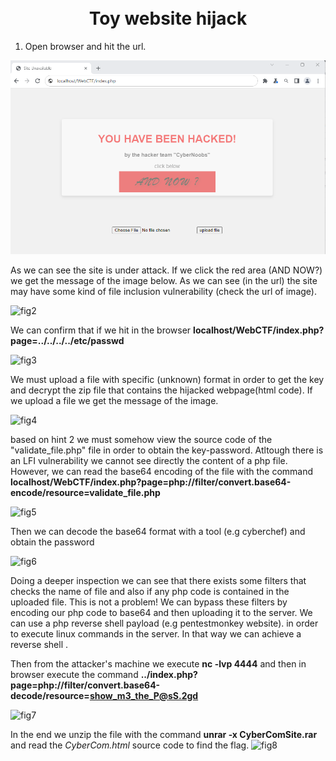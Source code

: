 # <center> <br><WEB CTF> Toy website hijack <br> </center>

1. Open browser and hit the url.

 ![fig1](init.png)

As we can see the site is under attack. 
If we click the red area (AND NOW?) we get the message of the image below.
As we can see (in the url) the site may have some kind of file inclusion vulnerability (check the url of image).

![fig2](hacker_message.png)

We can confirm that if we hit in the browser <b>localhost/WebCTF/index.php?page=../../../../etc/passwd</b>

![fig3](check_lfi.png)

We must upload a file with specific (unknown) format in order to get the key and decrypt the zip file that contains the hijacked webpage(html code).
If we upload a file we get the message of the image.

![fig4](wrong_filename.png)

based on hint 2 we must somehow view the source code of the "validate_file.php" file in order to obtain the key-password.
Atltough there is an LFI vulnerability we cannot see directly the content of a php file.
However, we can read the base64 encoding of the file with the command
<b>localhost/WebCTF/index.php?page=php://filter/convert.base64-encode/resource=validate_file.php</b>

![fig5](read_php_file_base64.png)

Then we can decode the base64 format with a tool (e.g cyberchef) and obtain the password

![fig6](cyberchef.png)

Doing a deeper inspection we can see that there exists some filters that checks the name of file and also if any php code is contained in the uploaded file. 
This is not a problem! We can bypass these filters by encoding our php code to base64 and then uploading it to the server.
We can use a php reverse shell payload (e.g pentestmonkey website). 
in order to execute linux commands in the server. In that way we can achieve a reverse shell .

Then from the attacker's machine we execute <b>nc -lvp 4444</b> and then in browser execute the command <b>../index.php?page=php://filter/convert.base64-decode/resource=show_m3_the_P@sS.2gd</b>

![fig7](php_reverse_shell.png)

In the end we unzip the file with the command <b>unrar -x CyberComSite.rar</b> and read the <i>CyberCom.html</i> source code to find the flag.
![fig8](flag.png)




